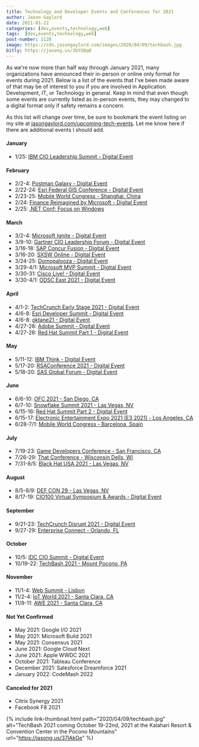 ```yaml
---
title: Technology and Developer Events and Conferences for 2021
author: Jason Gaylord
date: 2021-01-22
categories: [dev,events,technology,web]
tags:  [dev,events,technology,web]
post-number: 1128
image: https://cdn.jasongaylord.com/images/2020/04/09/techbash.jpg
bitly: https://jasong.us/3bYGQqO
---
```


As we're now more than half way through January 2021, many organizations have announced their in-person or online only format for events during 2021. Below is a list of the events that I've been made aware of that may be of interest to you if you are involved in Application Development, IT, or Technology in general. Keep in mind that even though some events are currently listed as in-person events, they may changed to a digital format only if safety remains a concern.

As this list will change over time, be sure to bookmark the event listing on my site at [jasongaylord.com/upcoming-tech-events](https://www.jasongaylord.com/upcoming-tech-events/). Let me know here if there are additional events I should add.

#### January
- 1/25: [IBM CIO Leadership Summit - Digital Event](http://jasong.us/3oe9ZRD)

#### February
- 2/2-4: [Postman Galaxy - Digital Event](https://jasong.us/35ynB2F)
- 2/22-24: [Esri Federal GIS Conference - Digital Event](http://jasong.us/2LU4pGD)
- 2/23-25: [Mobile World Congress - Shanghai, China](http://jasong.us/35WRgnd)
- 2/24: [Finance Reimagined by Microsoft - Digital Event](https://jasong.us/395OJJu)
- 2/25: [.NET Conf: Focus on Windows](http://jasong.us/3c6zZMh)

#### March
- 3/2-4: [Microsoft Ignite - Digital Event](https://jasong.us/39WSpMR)
- 3/9-10: [Gartner CIO Leadership Forum - Digital Event](http://jasong.us/395jvlF)
- 3/16-18: [SAP Concur Fusion - Digital Event](http://jasong.us/2XZQl0G)
- 3/16-20: [SXSW Online - Digital Event](http://jasong.us/2Mgb8uj)
- 3/24-25: [Domopalooza - Digital Event](http://jasong.us/3paaOvR)
- 3/29-4/1: [Microsoft MVP Summit - Digital Event](http://jasong.us/3a7PiSn)
- 3/30-31: [Cisco Live! - Digital Event](http://jasong.us/2NpR8pU)
- 3/30-4/1: [ODSC East 2021 - Digital Event](https://jasong.us/3qTlJL5)

#### April
- 4/1-2: [TechCrunch Early Stage 2021 - Digital Event](http://jasong.us/2XZlq4T)
- 4/6-8: [Esri Developer Summit - Digital Event](http://jasong.us/2LWLjjb)
- 4/6-8: [oktane21 - Digital Event](http://jasong.us/2KGW6h2)
- 4/27-28: [Adobe Summit - Digital Event](http://jasong.us/394ykoi)
- 4/27-28: [Red Hat Summit Part 1 - Digital Event](http://jasong.us/3o6mMWb)

#### May
- 5/11-12: [IBM Think - Digital Event](http://jasong.us/393NPgd)
- 5/17-20: [RSAConference 2021 - Digital Event](http://jasong.us/3sFOQmJ)
- 5/18-20: [SAS Global Forum - Digital Event](http://jasong.us/2Nmurml)

#### June
- 6/6-10: [OFC 2021 - San Diego, CA](http://jasong.us/362mtp4)
- 6/7-10: [Snowflake Summit 2021 - Las Vegas, NV](https://jasong.us/3p6GHWa)
- 6/15-16: [Red Hat Summit Part 2 - Digital Event](http://jasong.us/3o6mMWb)
- 6/15-17: [Electronic Entertainment Expo 2021 (E3 2021) - Los Angeles, CA](http://jasong.us/3o5PXIO)
- 6/28-7/1: [Mobile World Congress - Barcelona, Spain](http://jasong.us/3o4irTd)

#### July
- 7/19-23: [Game Developers Conference - San Francisco, CA](http://jasong.us/3qDWoEE)
- 7/26-29: [That Conference - Wisconsin Dells, WI](http://jasong.us/3c1S3Hg)
- 7/31-8/5: [Black Hat USA 2021 - Las Vegas, NV](http://jasong.us/3sVxEd4)

#### August
- 8/5-8/9: [DEF CON 29 - Las Vegas, NV](http://jasong.us/3p18HKN)
- 8/17-19: [CIO100 Virtual Symposium & Awards - Digital Event](http://jasong.us/2MgBpZO)

#### September
- 9/21-23: [TechCrunch Disrupt 2021 - Digital Event](http://jasong.us/3oafbFL)
- 9/27-29: [Enterprise Connect - Orlando, FL](https://jasong.us/360iTMf)

#### October
- 10/5: [IDC CIO Summit - Digital Event](https://jasong.us/2Y1eQL5)
- 10/19-22: [TechBash 2021 - Mount Pocono, PA](https://jasong.us/37lAkGe)

#### November
- 11/1-4: [Web Summit - Lisbon](http://jasong.us/393Panf)
- 11/2-4: [IoT World 2021 - Santa Clara, CA](http://jasong.us/3qEPsa9)
- 11/9-11: [AWE 2021 - Santa Clara, CA](http://jasong.us/2Mg3Y9m)

#### Not Yet Confirmed
- May 2021: Google I/O 2021
- May 2021: Microsoft Build 2021
- May 2021: Consensus 2021
- June 2021: Google Cloud Next
- June 2021: Apple WWDC 2021
- October 2021: Tableau Conference
- December 2021: Salesforce Dreamforce 2021
- January 2022: CodeMash 2022

#### Canceled for 2021
- Citrix Synergy 2021
- Facebook F8 2021

{% include link-thumbnail.html path="2020/04/09/techbash.jpg" alt="TechBash 2021 coming October 19-22nd, 2021 at the Kalahari Resort & Convention Center in the Pocono Mountains" url="https://jasong.us/37lAkGe" %}